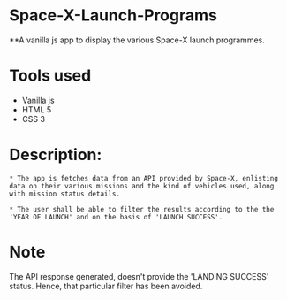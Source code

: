 # Space-X-Launch-Programs

   **A vanilla js app to display the various Space-X launch programmes. 

Tools used
==========

   * Vanilla js
   * HTML 5 
   * CSS 3

Description: 
============
  
    * The app is fetches data from an API provided by Space-X, enlisting data on their various missions and the kind of vehicles used, along with mission status details.
    
    * The user shall be able to filter the results according to the the 'YEAR OF LAUNCH' and on the basis of 'LAUNCH SUCCESS'.


Note
====
  
   The API response generated, doesn't provide the 'LANDING SUCCESS' status. Hence, that particular filter has been avoided.
